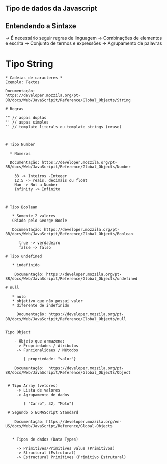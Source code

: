 ## Tipo de dados da Javascript

## Entendendo a Sintaxe

-> É necessário seguir regras de linguagem
-> Combinações de elementos e escrita
-> Conjunto de termos e expressões
-> Agrupamento de palavras



# Tipo String

    * Cadeias de caracteres *
    Exemplo: Textos 

    Documentação:
    https://developer.mozzila.org/pt-BR/docs/Web/JavaScripit/Reference/Global_Objects/String

    # Regras

    "" // aspas duplas
    '' // aspas simples
    `` // template literals ou template strings (crase)



    # Tipo Number

      * Números

      Documentação: https://developer.mozzila.org/pt-BR/docs/Web/JavaScripit/Reference/Global_Objects/Number

        33 -> Inteiros -Integer
        12,5 -> reais, decimais ou float
        Nan -> Not a Number
        Infinity -> Infinito



    # Tipo Boolean

       * Somente 2 valores
       CRiado pelo George Boole 

       Documentação: https://developer.mozzila.org/pt-BR/docs/Web/JavaScripit/Reference/Global_Objects/Boolean

          true -> verdadeiro
          false -> falso

    # Tipo undefined

       * indefinido

        Documentação: https://developer.mozzila.org/pt-BR/docs/Web/JavaScripit/Reference/Global_Objects/undefined

    # null

       * nulo
       * objetivo que não possui valor
       * diferente de indefinido

         Documentação: https://developer.mozzila.org/pt-BR/docs/Web/JavaScripit/Reference/Global_Objects/null


    Tipo Object

        - Objeto que armazena:
         -> Propriedades / Atributos
         -> Funcionalidaes / Métodos

            { propriedade: "valor"}

        Documentação:  https://developer.mozzila.org/pt-BR/docs/Web/JavaScripit/Reference/Global_Objects/Object


     # Tipo Array (vetores)
         -> Lista de valores
         -> Agrupamento de dados

            [ "Carro", 32, "Moto"]

     # Segundo o ECMAScript Standard

        Documentação: https://developer.mozzila.org/en-US/docs/Web/JavaScript/Reference/Global-Objects


       * Tipos de dados (Data Types)
    
         -> Primitives/Primitives value (Primitivos)
         -> Structural (Estrutural)
         -> Estructural Primitives (Primitivo Estrutural)



              









                  

